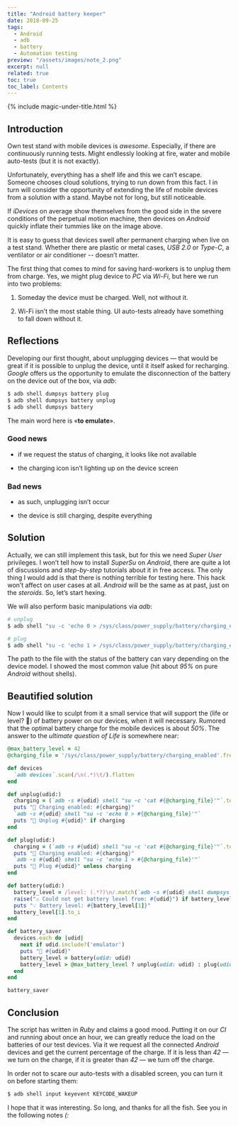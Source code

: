 ```yaml
---
title: "Android battery keeper"
date: 2018-09-25
tags:
  - Android
  - adb
  - battery
  - Automation testing
preview: "/assets/images/note_2.png"
excerpt: null
related: true
toc: true
toc_label: Contents
---
```


{% include magic-under-title.html %}

## Introduction

Own test stand with mobile devices is *awesome*. Especially, if there are continuously running tests. Might endlessly looking at fire, water and mobile auto-tests (but it is not exactly).

Unfortunately, everything has a shelf life and this we can’t escape. Someone chooses cloud solutions, trying to run down from this fact. I in turn will consider the opportunity of extending the life of mobile devices from a solution with a stand. Maybe not for long, but still noticeable.

If *iDevices* on average show themselves from the good side in the severe conditions of the perpetual motion machine, then devices on *Android* quickly inflate their tummies like on the image above.

It is easy to guess that devices swell after permanent charging when live on a test stand. Whether there are plastic or metal cases, *USB 2.0* or *Type-C*, a ventilator or air conditioner -- doesn’t matter.

The first thing that comes to mind for saving hard-workers is to unplug them from charge. Yes, we might plug device to *PC* via *Wi-Fi*, but here we run into two problems:

1. Someday the device must be charged. Well, not without it.

2. Wi-Fi isn’t the most stable thing. UI auto-tests already have something to fall down without it.

## Reflections

Developing our first thought, about unplugging devices — that would be great if it is possible to unplug the device, until it itself asked for recharging. *Google* offers us the opportunity to emulate the disconnection of the battery on the device out of the box, via *adb*:

```bash
$ adb shell dumpsys battery plug
$ adb shell dumpsys battery unplug
$ adb shell dumpsys battery
```
The main word here is «**to emulate**».

### Good news

- if we request the status of charging, it looks like not available

- the charging icon isn’t lighting up on the device screen

### Bad news

- as such, unplugging isn’t occur

- the device is still charging, despite everything

## Solution

Actually, we can still implement this task, but for this we need *Super User* privileges. I won’t tell how to install *SuperSu* on *Android*, there are quite a lot of discussions and *step-by-step* tutorials about it in free access. The only thing I would add is that there is nothing terrible for testing here. This hack won’t affect on user cases at all. *Android* will be the same as at past, just on the *steroids*. So, let’s start hexing.

We will also perform basic manipulations via *adb*:

```bash
# unplug
$ adb shell "su -c 'echo 0 > /sys/class/power_supply/battery/charging_enabled'"

# plug
$ adb shell "su -c 'echo 1 > /sys/class/power_supply/battery/charging_enabled'"
```

The path to the file with the status of the battery can vary depending on the device model. I showed the most common value (hit about *95%* on pure *Android* without shells).

## Beautified solution

Now I would like to sculpt from it a small service that will support the (life or level? 🤔) of battery power on our devices, when it will necessary. Rumored that the optimal battery charge for the mobile devices is about *50%*. The answer to the *ultimate question of Life* is somewhere near:

```ruby
@max_battery_level = 42
@charging_file = '/sys/class/power_supply/battery/charging_enabled'.freeze

def devices
  `adb devices`.scan(/\n(.*)\t/).flatten
end

def unplug(udid:)
  charging = (`adb -s #{udid} shell "su -c 'cat #{@charging_file}'"`.to_i == 1)
  puts "🔋 Charging enabled: #{charging}"
  `adb -s #{udid} shell "su -c 'echo 0 > #{@charging_file}'"`
  puts "🔌 Unplug #{udid}" if charging
end

def plug(udid:)
  charging = (`adb -s #{udid} shell "su -c 'cat #{@charging_file}'"`.to_i == 1)
  puts "🔋 Charging enabled: #{charging}"
  `adb -s #{udid} shell "su -c 'echo 1 > #{@charging_file}'"`
  puts "🔌 Plug #{udid}" unless charging
end

def battery(udid:)
  battery_level = /level: (.*?)\n/.match(`adb -s #{udid} shell dumpsys battery`)
  raise("⚠️ Could not get battery level from: #{udid}") if battery_level[1].nil?
  puts "💡 Battery level: #{battery_level[1]}"
  battery_level[1].to_i
end

def battery_saver
  devices.each do |udid|
    next if udid.include?('emulator')
    puts "📱 #{udid}"
    battery_level = battery(udid: udid)
    battery_level > @max_battery_level ? unplug(udid: udid) : plug(udid: udid)
  end
end

battery_saver
```

## Conclusion

The script has written in *Ruby* and claims a good mood. Putting it on our *CI* and running about once an hour, we can greatly reduce the load on the batteries of our test devices. Via it we request all the connected *Android* devices and get the current percentage of the charge. If it is less than *42* — we turn on the charge, if it is greater than *42* — we turn off the charge.

In order not to scare our auto-tests with a disabled screen, you can turn it on before starting them:

```bash
$ adb shell input keyevent KEYCODE_WAKEUP
```

I hope that it was interesting. So long, and thanks for all the fish. See you in the following notes *(:*

